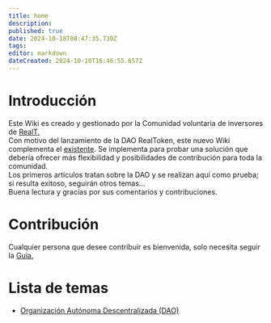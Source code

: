 ```yaml
---
title: home
description: 
published: true
date: 2024-10-18T08:47:35.730Z
tags: 
editor: markdown
dateCreated: 2024-10-10T16:46:55.657Z
---
```


# Introducción

Este Wiki es creado y gestionado por la Comunidad voluntaria de inversores de [RealT.](https://realt.co/)  
Con motivo del lanzamiento de la DAO RealToken, este nuevo Wiki complementa el [existente](https://community-realt.gitbook.io/tuto-community). Se implementa para probar una solución que debería ofrecer más flexibilidad y posibilidades de contribución para toda la comunidad.  
Los primeros artículos tratan sobre la DAO y se realizan aquí como prueba; si resulta exitoso, seguirán otros temas...  
Buena lectura y gracias por sus comentarios y contribuciones.

# Contribución

Cualquier persona que desee contribuir es bienvenida, solo necesita seguir la [Guía.](/es/Tuto/Guide)

# Lista de temas

- [Organización Autónoma Descentralizada (DAO)](/es/DAO)
